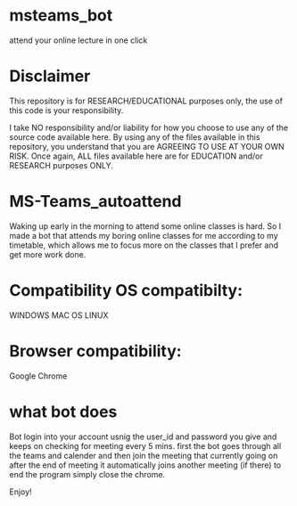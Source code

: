 # msteams_bot
attend your online lecture in one click

# Disclaimer

This repository is for RESEARCH/EDUCATIONAL purposes only, the use of this code is your responsibility.

I take NO responsibility and/or liability for how you choose to use any of the source code available here. By using any of the files available in this repository, you understand that you are AGREEING TO USE AT YOUR OWN RISK. Once again, ALL files available here are for EDUCATION and/or RESEARCH purposes ONLY.

# MS-Teams_autoattend
Waking up early in the morning to attend some online classes is hard. So I made a bot that attends my boring online classes for me according to my timetable, which allows me to focus more on the classes that I prefer and get more work done.

# Compatibility OS compatibilty:
WINDOWS MAC OS LINUX

# Browser compatibility:
Google Chrome

# what bot does
Bot login into your account usnig the user_id and password you give and keeps on checking  for meeting every 5 mins. first the bot goes through all the teams and calender and then  join the meeting that currently going on after the end of meeting it automatically joins another meeting (if there)
to end the program simply close the chrome.

Enjoy!
 

